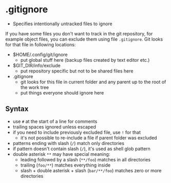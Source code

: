 .gitignore
==========

* Specifies intentionally untracked files to ignore

If you have some files you don't want to track in the git repository, for example object files, you can exclude them using file `.gitignore`. Git looks for that file in following locations:

* $HOME/.config/git/ignore
	* put global stuff here (backup files created by text editor etc.)
* $GIT_DIR/info/exclude
	* put repository specific but not to be shared files here
* .gitignore
	* git looks for this file in current folder and any parent up to the root of the work tree
	* put things everyone should ignore here

Syntax
------

* use `#` at the start of a line for comments
* trailing spaces ignored unless escaped
* if you need to include previously excluded file, use `!` for that
	* it's not possible to re-include a file if parent folder was excluded
* patterns ending with slash (`/`) match only directories
* if pattern doesn't contain slash (`/`), it's used as shell glob pattern
* double asterisk `**` may have special meaning:
	* leading followed by a slash (`**/foo`) matches in all directories
	* trailing (`foo/**`) matches everything inside
	* slash + double asterisk + slash (`bar/**/foo`) matches zero or more directories
